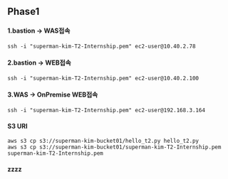 ## Phase1

#### 1.bastion -> WAS접속
<pre><code>ssh -i "superman-kim-T2-Internship.pem" ec2-user@10.40.2.78
</code></pre>
#### 2.bastion -> WEB접속
<pre><code>ssh -i "superman-kim-T2-Internship.pem" ec2-user@10.40.2.100
</code></pre>
#### 3.WAS -> OnPremise WEB접속
<pre><code>ssh -i "superman-kim-T2-Internship.pem" ec2-user@192.168.3.164
</code></pre>
#### S3 URI
<pre><code>aws s3 cp s3://superman-kim-bucket01/hello_t2.py hello_t2.py
aws s3 cp s3://superman-kim-bucket01/superman-kim-T2-Internship.pem superman-kim-T2-Internship.pem
</code></pre>
#### zzzz
